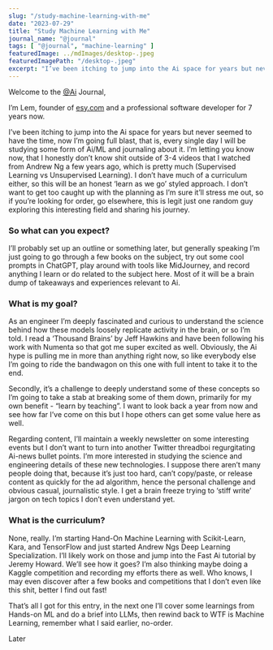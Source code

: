 ```yaml
---
slug: "/study-machine-learning-with-me"
date: "2023-07-29"
title: "Study Machine Learning with Me"
journal_name: "@journal"
tags: [ "@journal", "machine-learning" ]
featuredImage: ../mdImages/desktop-.jpeg
featuredImagePath: "/desktop-.jpeg"
excerpt: "I’ve been itching to jump into the Ai space for years but never seemed to have the time, now I’m going full blast."
---
```


Welcome to the [@Ai][@AiJournal] Journal,


I’m Lem, founder of [esy.com][ESYDOTCOM] and a professional software developer for 7 years now.


I’ve been itching to jump into the Ai space for years but never seemed to have the time, now I’m going full blast, that is, every single day I will be studying some form of Ai/ML and journaling about it. I’m letting you know now, that I honestly don’t know shit outside of 3-4 videos that I watched from Andrew Ng a few years ago, which is pretty much (Supervised Learning vs Unsupervised Learning). I don’t have much of a curriculum either, so this will be an honest ‘learn as we go’ styled approach. I don’t want to get too caught up with the planning as I’m sure it’ll stress me out, so if you’re looking for order, go elsewhere, this is legit just one random guy exploring this interesting field and sharing his journey. 

### So what can you expect?

I’ll probably set up an outline or something later, but generally speaking I’m just going to go through a few books on the subject, try out some cool prompts in ChatGPT, play around with tools like MidJourney, and record anything I learn or do related to the subject here. Most of it will be a brain dump of takeaways and experiences relevant to Ai.

### What is my goal?

As an engineer I’m deeply fascinated and curious to understand the science behind how these models loosely replicate activity in the brain, or so I’m told. I read a ‘Thousand Brains’ by Jeff Hawkins and have been following his work with Numenta so that got me super excited as well. Obviously, the Ai hype is pulling me in more than anything right now, so like everybody else I’m going to ride the bandwagon on this one with full intent to take it to the end.


Secondly, it’s a challenge to deeply understand some of these concepts so I’m going to take a stab at breaking some of them down, primarily for my own benefit - “learn by teaching”. I want to look back a year from now and see how far I’ve come on this but I hope others can get some value here as well. 

Regarding content, I’ll maintain a weekly newsletter on some interesting events but I don’t want to turn into another Twitter threadboi regurgitating Ai-news bullet points. I’m more interested in studying the science and engineering details of these new technologies. I suppose there aren’t many people doing that, because it’s just too hard, can’t copy/paste, or release content as quickly for the ad algorithm, hence the personal challenge and obvious casual, journalistic style. I get a brain freeze trying to ‘stiff write’ jargon on tech topics I don’t even understand yet. 


### What is the curriculum?

None, really. I’m starting Hand-On Machine Learning with Scikit-Learn, Kara, and TensorFlow and just started Andrew Ngs Deep Learning Specialization. I’ll likely work on those and jump into the Fast Ai tutorial by Jeremy Howard. We’ll see how it goes? I’m also thinking maybe doing a Kaggle competition and recording my efforts there as well. Who knows, I may even discover after a few books and competitions that I don’t even like this shit, better I find out fast!

That’s all I got for this entry, in the next one I’ll cover some learnings from Hands-on ML and do a brief into LLMs, then rewind back to WTF is Machine Learning, remember what I said earlier, no-order.


Later



[ESYDOTCOM]: https://www.esy.com
[@AiJournal]: https://www.esy.com/@ai